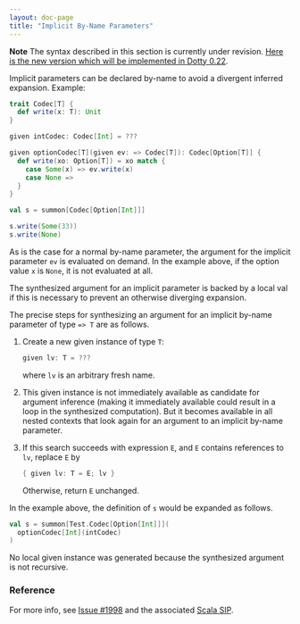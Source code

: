 ```yaml
---
layout: doc-page
title: "Implicit By-Name Parameters"
---
```


**Note** The syntax described in this section is currently under revision.
[Here is the new version which will be implemented in Dotty 0.22](./by-name-context-parameters.html).

Implicit parameters can be declared by-name to avoid a divergent inferred expansion. Example:

```scala
trait Codec[T] {
  def write(x: T): Unit
}

given intCodec: Codec[Int] = ???

given optionCodec[T](given ev: => Codec[T]): Codec[Option[T]] {
  def write(xo: Option[T]) = xo match {
    case Some(x) => ev.write(x)
    case None =>
  }
}

val s = summon[Codec[Option[Int]]]

s.write(Some(33))
s.write(None)
```
As is the case for a normal by-name parameter, the argument for the implicit parameter `ev`
is evaluated on demand. In the example above, if the option value `x` is `None`, it is
not evaluated at all.

The synthesized argument for an implicit parameter is backed by a local val
if this is necessary to prevent an otherwise diverging expansion.

The precise steps for synthesizing an argument for an implicit by-name parameter of type `=> T` are as follows.

 1. Create a new given instance of type `T`:

    ```scala
    given lv: T = ???
    ```
    where `lv` is an arbitrary fresh name.

 1. This given instance is not immediately available as candidate for argument inference (making it immediately available could result in a loop in the synthesized computation). But it becomes available in all nested contexts that look again for an argument to an implicit by-name parameter.

 1. If this search succeeds with expression `E`, and `E` contains references to `lv`, replace `E` by


    ```scala
    { given lv: T = E; lv }
    ```

    Otherwise, return `E` unchanged.

In the example above, the definition of `s` would be expanded as follows.

```scala
val s = summon[Test.Codec[Option[Int]]](
  optionCodec[Int](intCodec)
)
```

No local given instance was generated because the synthesized argument is not recursive.

### Reference

For more info, see [Issue #1998](https://github.com/lampepfl/dotty/issues/1998)
and the associated [Scala SIP](https://docs.scala-lang.org/sips/byname-implicits.html).

